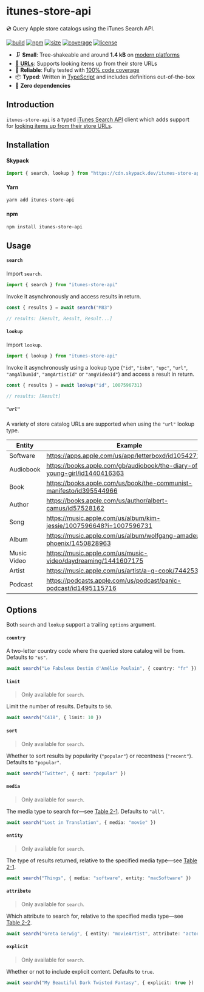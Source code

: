 # itunes-store-api

💿 Query Apple store catalogs using the iTunes Search API.

[![build](https://img.shields.io/github/workflow/status/marcbouchenoire/itunes-store-api/CI)](https://github.com/marcbouchenoire/itunes-store-api/actions/workflows/ci.yml)
[![npm](https://img.shields.io/npm/v/itunes-store-api?color=%230cf)](https://www.npmjs.com/package/itunes-store-api)
[![size](https://img.shields.io/bundlephobia/minzip/itunes-store-api?label=size&color=%2385f)](https://bundlephobia.com/package/itunes-store-api)
[![coverage](https://img.shields.io/codecov/c/github/marcbouchenoire/itunes-store-api?color=%23e4b)](https://codecov.io/gh/marcbouchenoire/itunes-store-api)
[![license](https://img.shields.io/github/license/marcbouchenoire/itunes-store-api?color=%23f81)](https://github.com/marcbouchenoire/itunes-store-api/blob/main/LICENSE)

- 🗜️ **Small**: Tree-shakeable and around **1.4 kB** on [modern platforms](https://bundle.js.org/?bundle&q=itunes-store-api)
- [🔎 **URLs**](#url): Supports looking items up from their store URLs
- 🧪 **Reliable**: Fully tested with [100% code coverage](https://codecov.io/gh/marcbouchenoire/itunes-store-api)
- 📦 **Typed**: Written in [TypeScript](https://www.typescriptlang.org/) and includes definitions out-of-the-box
- 💨 **Zero dependencies**

## Introduction

`itunes-store-api` is a typed [iTunes Search API](https://developer.apple.com/library/archive/documentation/AudioVideo/Conceptual/iTuneSearchAPI/) client which adds support for [looking items up from their store URLs](#url).

## Installation

#### Skypack

```javascript
import { search, lookup } from "https://cdn.skypack.dev/itunes-store-api"
```

#### Yarn

```bash
yarn add itunes-store-api
```

#### npm

```bash
npm install itunes-store-api
```

## Usage

#### `search`

Import `search`.

```typescript
import { search } from "itunes-store-api"
```

Invoke it asynchronously and access results in return.

```typescript
const { results } = await search("M83")

// results: [Result, Result, Result...]
```

#### `lookup`

Import `lookup`.

```typescript
import { lookup } from "itunes-store-api"
```

Invoke it asynchronously using a lookup type (`"id"`, `"isbn"`, `"upc"`, `"url"`, `"amgAlbumId"`, `"amgArtistId"` or `"amgVideoId"`) and access a result in return.

```typescript
const { results } = await lookup("id", 1007596731)

// results: [Result]
```

##### `"url"`

A variety of store catalog URLs are supported when using the `"url"` lookup type.

| Entity      | Example                                                                     |
| ----------- | --------------------------------------------------------------------------- |
| Software    | https://apps.apple.com/us/app/letterboxd/id1054271011                       |
| Audiobook   | https://books.apple.com/gb/audiobook/the-diary-of-a-young-girl/id1440416363 |
| Book        | https://books.apple.com/us/book/the-communist-manifesto/id395544966         |
| Author      | https://books.apple.com/us/author/albert-camus/id57528162                   |
| Song        | https://music.apple.com/us/album/kim-jessie/1007596648?i=1007596731         |
| Album       | https://music.apple.com/us/album/wolfgang-amadeus-phoenix/1450828963        |
| Music Video | https://music.apple.com/us/music-video/daydreaming/1441607175               |
| Artist      | https://music.apple.com/us/artist/a-g-cook/744253464                        |
| Podcast     | https://podcasts.apple.com/us/podcast/panic-podcast/id1495115716            |

## Options

Both `search` and `lookup` support a trailing `options` argument.

#### `country`

A two-letter country code where the queried store catalog will be from. Defaults to `"us"`.

```typescript
await search("Le Fabuleux Destin d'Amélie Poulain", { country: "fr" })
```

#### `limit`

> Only available for `search`.

Limit the number of results. Defaults to `50`.

```typescript
await search("C418", { limit: 10 })
```

#### `sort`

> Only available for `search`.

Whether to sort results by popularity (`"popular"`) or recentness (`"recent"`). Defaults to `"popular"`.

```typescript
await search("Twitter", { sort: "popular" })
```

#### `media`

> Only available for `search`.

The media type to search for—see [Table 2-1](https://developer.apple.com/library/archive/documentation/AudioVideo/Conceptual/iTuneSearchAPI/Searching.html). Defaults to `"all"`.

```typescript
await search("Lost in Translation", { media: "movie" })
```

#### `entity`

> Only available for `search`.

The type of results returned, relative to the specified media type—see [Table 2-1](https://developer.apple.com/library/archive/documentation/AudioVideo/Conceptual/iTuneSearchAPI/Searching.html).

```typescript
await search("Things", { media: "software", entity: "macSoftware" })
```

#### `attribute`

> Only available for `search`.

Which attribute to search for, relative to the specified media type—see [Table 2-2](https://developer.apple.com/library/archive/documentation/AudioVideo/Conceptual/iTuneSearchAPI/Searching.html).

```typescript
await search("Greta Gerwig", { entity: "movieArtist", attribute: "actorTerm" })
```

#### `explicit`

> Only available for `search`.

Whether or not to include explicit content. Defaults to `true`.

```typescript
await search("My Beautiful Dark Twisted Fantasy", { explicit: true })
```

